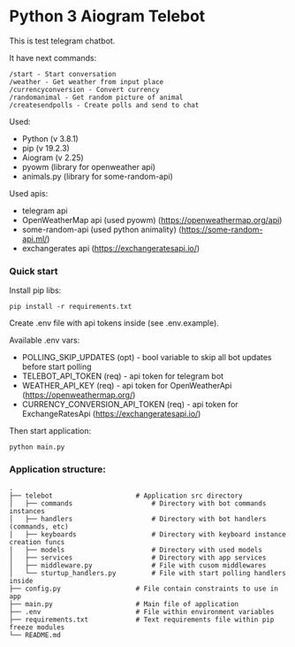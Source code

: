 # Python 3 Aiogram Telebot

This is test telegram chatbot.

It have next commands:
```commandline
/start - Start conversation
/weather - Get weather from input place
/currencyconversion - Convert currency
/randomanimal - Get random picture of animal
/createsendpolls - Create polls and send to chat
```

Used:
- Python (v 3.8.1)
- pip (v 19.2.3)
- Aiogram (v 2.25)
- pyowm (library for openweather api)
- animals.py (library for some-random-api)


Used apis:
- telegram api
- OpenWeatherMap api (used pyowm) (https://openweathermap.org/api)
- some-random-api (used python animality) (https://some-random-api.ml/)
- exchangerates api (https://exchangeratesapi.io/)

### Quick start

Install pip libs:

```commandline
pip install -r requirements.txt
```


Create .env file with api tokens inside (see .env.example).

Available .env vars:
- POLLING_SKIP_UPDATES (opt) - bool variable to skip all bot updates before start polling
- TELEBOT_API_TOKEN (req) - api token for telegram bot
- WEATHER_API_KEY (req) - api token for OpenWeatherApi (https://openweathermap.org/)
- CURRENCY_CONVERSION_API_TOKEN (req) - api token for ExchangeRatesApi (https://exchangeratesapi.io/)


Then start application:

```commandline
python main.py
```


### Application structure:

    .
    ├── telebot                     # Application src directory
    │   ├── commands                    # Directory with bot commands instances
    │   ├── handlers                    # Directory with bot handlers (commands, etc)
    │   ├── keyboards                   # Directory with keyboard instance creation funcs
    │   ├── models                      # Directory with used models
    │   ├── services                    # Directory with app services
    │   ├── middleware.py               # File with cusom middlewares
    │   └── sturtup_handlers.py         # File with start polling handlers inside
    ├── config.py                   # File contain constraints to use in app
    ├── main.py                     # Main file of application
    ├── .env                        # File within environment variables
    ├── requirements.txt            # Text requirements file within pip freeze modules
    └── README.md                   
